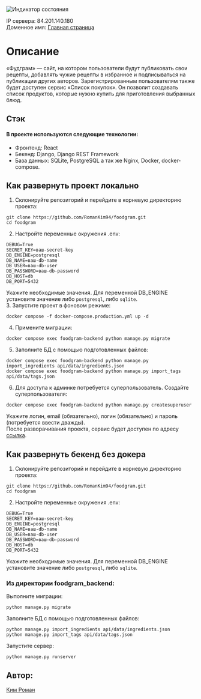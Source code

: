 ![Индикатор состояния](https://github.com/RomanKim94/foodgram/actions/workflows/main.yml/badge.svg)

IP сервера: 84.201.140.180  
Доменное имя: [Главная страница](roman-foodgram.zapto.org)

# Описание
«Фудграм» — сайт, на котором пользователи будут публиковать свои рецепты, добавлять чужие рецепты в избранное и подписываться на публикации других авторов. Зарегистрированным пользователям также будет доступен сервис «Список покупок». Он позволит создавать список продуктов, которые нужно купить для приготовления выбранных блюд.  

## Стэк  
#### В проекте используются следующие технологии:  
  - Фронтенд: React
  - Бекенд: Django, Django REST Framework
  - База данных: SQLite, PostgreSQL
  а так же Nginx, Docker, docker-compose.  


## Как развернуть проект локально
1. Склонируйте репозиторий и перейдите в корневую директорию проекта:
```
git clone https://github.com/RomanKim94/foodgram.git
cd foodgram
```
2. Настройте переменные окружения .env:
```
DEBUG=True
SECRET_KEY=ваш-secret-key
DB_ENGINE=postgresql
DB_NAME=ваш-db-name
DB_USER=ваш-db-user
DB_PASSWORD=ваш-db-password
DB_HOST=db
DB_PORT=5432
```
Укажите необходимые значения. Для переменной DB_ENGINE установите значение либо `postgresql`, либо `sqlite`.  
3. Запустите проект в фоновом режиме:
```
docker compose -f docker-compose.production.yml up -d
```
4. Примените миграции:
```
docker compose exec foodgram-backend python manage.py migrate
```
5. Заполните БД с помощью подготовленных файлов:
```
docker compose exec foodgram-backend python manage.py import_ingredients api/data/ingredients.json
docker compose exec foodgram-backend python manage.py import_tags api/data/tags.json
```  
6. Для доступа к админке потребуется суперпользователь. Создайте суперпользователя:
```
docker compose exec foodgram-backend python manage.py createsuperuser
```
Укажите логин, email (обязательно), логин (обязательно) и пароль (потребуется ввести дважды).  
После разворачивания проекта, сервис будет доступен по адресу [ссылка](http://localhost:80).

## Как развернуть бекенд без докера  

1. Склонируйте репозиторий и перейдите в корневую директорию проекта:
```
git clone https://github.com/RomanKim94/foodgram.git
cd foodgram
```
2. Настройте переменные окружения .env:
```
DEBUG=True
SECRET_KEY=ваш-secret-key
DB_ENGINE=postgresql
DB_NAME=ваш-db-name
DB_USER=ваш-db-user
DB_PASSWORD=ваш-db-password
DB_HOST=db
DB_PORT=5432
```
Укажите необходимые значения. Для переменной DB_ENGINE установите значение либо `postgresql`, либо `sqlite`.  

### Из директории foodgram_backend:  
Выполните миграции:
```
python manage.py migrate
```
Заполните БД с помощью подготовленных файлов:
```
python manage.py import_ingredients api/data/ingredients.json
python manage.py import_tags api/data/tags.json
```
Запустите сервер:
```
python manage.py runserver
```

## Автор:
[Ким Роман](https://github.com/RomanKim94)